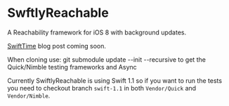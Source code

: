 # SwftlyReachable

A Reachability framework for iOS 8 with background updates.

[SwiftTime](http://swiftti.me) blog post coming soon.

When cloning use: git submodule update --init --recursive to get the Quick/Nimble testing frameworks and Async

Currently SwiftlyReachable is using Swift 1.1 so if you want to run the tests you need to checkout branch `` swift-1.1 `` in both `` Vendor/Quick `` and `` Vendor/Nimble ``.

